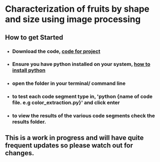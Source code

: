 # Characterization of fruits by shape and size using image processing

## How to get Started
- ### Download the code, [code for project](https://drive.google.com/drive/folders/178a-5hDcfbg3FD6NHVKa8mJNs8z6Muor?usp=sharing)

- ### Ensure you have python installed on your system, [how to install python](https://www.howtogeek.com/197947/how-to-install-python-on-windows/)

- ### open the folder in your terminal/ command line

- ### to test each code segment type in, 'python {name of code file. e.g color_extraction.py}' and click enter

- ### to view the results of the various code segments check the results folder.



## This is a work in progress and will have quite frequent updates so please watch out for changes.
